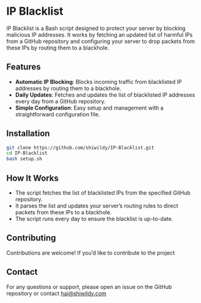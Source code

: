 # IP Blacklist
IP Blacklist is a Bash script designed to protect your server by blocking malicious IP addresses. It works by fetching an updated list of harmful IPs from a GitHub repository and configuring your server to drop packets from these IPs by routing them to a blackhole.

## Features
- **Automatic IP Blocking**: Blocks incoming traffic from blacklisted IP addresses by routing them to a blackhole.
- **Daily Updates**: Fetches and updates the list of blacklisted IP addresses every day from a GitHub repository.
- **Simple Configuration**: Easy setup and management with a straightforward configuration file.

## Installation
```bash
git clone https://github.com/shiwildy/IP-Blacklist.git
cd IP-Blacklist
bash setup.sh
```

## How It Works
+ The script fetches the list of blacklisted IPs from the specified GitHub repository.
+ It parses the list and updates your server’s routing rules to direct packets from these IPs to a blackhole.
+ The script runs every day to ensure the blacklist is up-to-date.

## Contributing
Contributions are welcome! If you’d like to contribute to the project

## Contact
For any questions or support, please open an issue on the GitHub repository or contact hai@shiwildy.com
